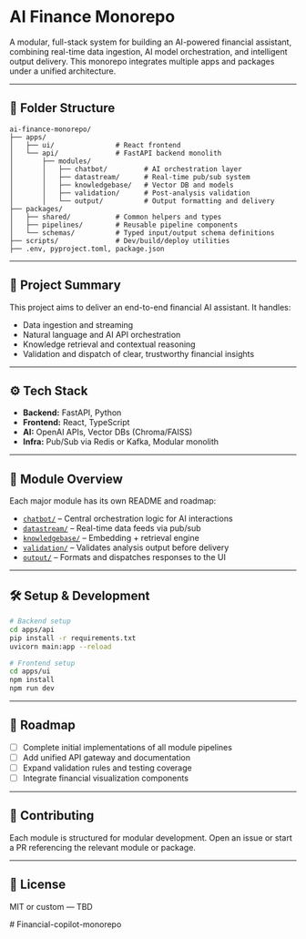 # AI Finance Monorepo

A modular, full-stack system for building an AI-powered financial assistant, combining real-time data ingestion, AI model orchestration, and intelligent output delivery. This monorepo integrates multiple apps and packages under a unified architecture.

---

## 📁 Folder Structure

```
ai-finance-monorepo/
├── apps/
│   ├── ui/               # React frontend
│   └── api/              # FastAPI backend monolith
│       ├── modules/
│       │   ├── chatbot/         # AI orchestration layer
│       │   ├── datastream/      # Real-time pub/sub system
│       │   ├── knowledgebase/   # Vector DB and models
│       │   ├── validation/      # Post-analysis validation
│       │   └── output/          # Output formatting and delivery
├── packages/
│   ├── shared/           # Common helpers and types
│   ├── pipelines/        # Reusable pipeline components
│   └── schemas/          # Typed input/output schema definitions
├── scripts/              # Dev/build/deploy utilities
├── .env, pyproject.toml, package.json
```

---

## 🚀 Project Summary
This project aims to deliver an end-to-end financial AI assistant. It handles:
- Data ingestion and streaming
- Natural language and AI API orchestration
- Knowledge retrieval and contextual reasoning
- Validation and dispatch of clear, trustworthy financial insights

---

## ⚙️ Tech Stack
- **Backend:** FastAPI, Python
- **Frontend:** React, TypeScript
- **AI:** OpenAI APIs, Vector DBs (Chroma/FAISS)
- **Infra:** Pub/Sub via Redis or Kafka, Modular monolith

---

## 🧠 Module Overview
Each major module has its own README and roadmap:

- [`chatbot/`](./apps/api/modules/chatbot) – Central orchestration logic for AI interactions
- [`datastream/`](./apps/api/modules/datastream) – Real-time data feeds via pub/sub
- [`knowledgebase/`](./apps/api/modules/knowledgebase) – Embedding + retrieval engine
- [`validation/`](./apps/api/modules/validation) – Validates analysis output before delivery
- [`output/`](./apps/api/modules/output) – Formats and dispatches responses to the UI

---

## 🛠️ Setup & Development
```bash
# Backend setup
cd apps/api
pip install -r requirements.txt
uvicorn main:app --reload

# Frontend setup
cd apps/ui
npm install
npm run dev
```

---

## 📌 Roadmap
- [ ] Complete initial implementations of all module pipelines
- [ ] Add unified API gateway and documentation
- [ ] Expand validation rules and testing coverage
- [ ] Integrate financial visualization components

---

## 🤝 Contributing
Each module is structured for modular development. Open an issue or start a PR referencing the relevant module or package.

---

## 📄 License
MIT or custom — TBD

#   F i n a n c i a l - c o p i l o t - m o n o r e p o  
 